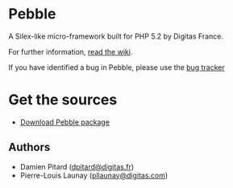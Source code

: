 # Pebble

A Silex-like micro-framework built for PHP 5.2 by Digitas France.

For further information, [read the wiki](https://github.com/digitas/pebble-sandbox/wiki).

If you have identified a bug in Pebble, please use the [bug tracker](https://github.com/digitas/pebble-sandbox/issues)

# Get the sources

* [Download Pebble package](https://github.com/digitas/pebble-sandbox/tags)

Authors
-------

* Damien Pitard (dpitard@digitas.fr)
* Pierre-Louis Launay (pllaunay@digitas.com)